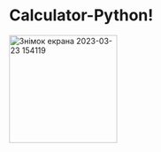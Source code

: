 # Calculator-Python!
<img width="195" alt="Знімок екрана 2023-03-23 154119" src="https://user-images.githubusercontent.com/118165897/227222085-6670508c-60f7-4942-8a8e-e398fca87c7d.png">
